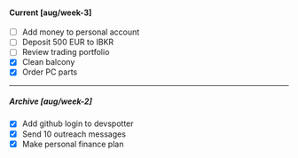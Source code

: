 
#### Current [aug/week-3]

- [ ] Add money to personal account
- [ ] Deposit 500 EUR to IBKR
- [ ] Review trading portfolio
- [x] Clean balcony
- [x] Order PC parts
---
##### Archive [aug/week-2]

- [x] Add github login to devspotter
- [x] Send 10 outreach messages
- [x] Make personal finance plan